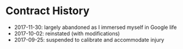 # Contract History

* 2017-11-30: largely abandoned as I immersed myself in Google life
* 2017-10-02: reinstated (with modifications)
* 2017-09-25: suspended to calibrate and accommodate injury
